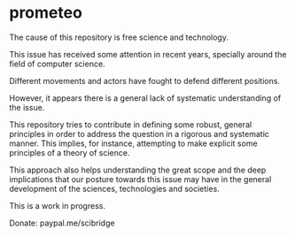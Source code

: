 # prometeo

The cause of this repository is free science and technology.

This issue has received some attention in recent years, specially around the field of computer science.

Different movements and actors have fought to defend different positions.

However, it appears there is a general lack of systematic understanding of the issue.

This repository tries to contribute in defining some robust, general principles in order to address the question in a rigorous and systematic manner. This implies, for instance, attempting to make explicit some principles of a theory of science.

This approach also helps understanding the great scope and the deep implications that our posture towards this issue may have in the general development of the sciences, technologies and societies.

This is a work in progress.

Donate: paypal.me/scibridge
